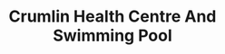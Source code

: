 ---
title: "Crumlin Health Centre And Swimming Pool"
address: "Crumlin Shopping Centre, Dublin City Area South, Co. Dublin, Dublin 12"
tel: "+353 (0)14 54 4549"
county: "Dublin"
category: "Swimming Pools"
type: "Content"
lat: "53.31766128540039"
lng: "-6.320191860198975"
---